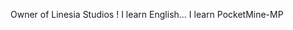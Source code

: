 Owner of Linesia Studios !
I learn English...
I learn PocketMine-MP

<!---
Wyze3306/Wyze3306 is a ✨ special ✨ repository because its `README.md` (this file) appears on your GitHub profile.
You can click the Preview link to take a look at your changes.
--->
